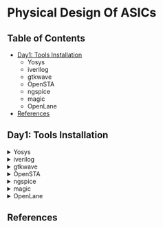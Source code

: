 # Physical Design Of ASICs #
## Table of Contents ##
* [Day1: Tools Installation](#-day1:-tools-installation  "Goto Day1: Tools Installation ")
     * Yosys
     * iverilog
     * gtkwave
     * OpenSTA
     * ngspice
     * magic
     * OpenLane
* [References](#References)
  
## Day1: Tools Installation ##
<details>
    <summary>
     Yosys     
    </summary>

#### Steps to install Yosys ####

```
$ git clone https://github.com/YosysHQ/yosys.git  
$ cd yosys-master   
$ sudo apt install make (If make is not installed please install it)   
$ sudo apt-get install build-essential clang bison flex \
    libreadline-dev gawk tcl-dev libffi-dev git \
    graphviz xdot pkg-config python3 libboost-system-dev \
    libboost-python-dev libboost-filesystem-dev zlib1g-dev
$ make config-gcc  
$ make   
$ sudo make install
```
![Screenshot from 2023-07-31 09-49-23](https://github.com/V-Pranathi/iiitb-asic/assets/140998763/59e01e06-8888-4941-b74e-a5bfce71934e)
</details>
<details>
    <summary>
    iverilog 
    </summary>

#### Steps to install iverilog ####
```
sudo apt-get install iverilog
```
![Screenshot from 2023-07-31 09-50-01](https://github.com/V-Pranathi/iiitb-asic/assets/140998763/968ce75b-ab04-4fd6-950e-f855497277a9)
</details>
<details>
<summary>
    gtkwave
</summary>

#### Steps to install gtkwave ####

```
sudo apt-get install gtkwave
```
![Screenshot from 2023-07-31 09-54-34](https://github.com/V-Pranathi/iiitb-asic/assets/140998763/a87a7a8c-f501-4b35-be79-7526b6daf53f)
![Screenshot from 2023-07-31 09-54-01](https://github.com/V-Pranathi/iiitb-asic/assets/140998763/89be5ae7-f754-4e20-8623-c5e5a810f271)
</details>
<details>
   <summary>
       OpenSTA
   </summary> 
    
#### Steps to install OpenSTA  ####
    
    # Dependencies for OpenSTA
    sudo apt-get install cmake clang gcc tcl swig bison flex 
    
    # Commands to Install OpenSTA 
    git clone https://github.com/The-OpenROAD-Project/OpenSTA.git
    cd OpenSTA
    mkdir build
    cd build
    cmake ..
    make
    sudo make install  
![Screenshot from 2023-08-06 11-54-21](https://github.com/V-Pranathi/iiitb-asic/assets/140998763/d2b030d7-c192-4d94-a82d-9b30872c91d7)

</details>
<details>
    <summary>
        ngspice
    </summary>

#### Steps to install ngspice ####
After downloading the tarball from https://sourceforge.net/projects/ngspice/files/ to a local directory, unpack it using:  

    # ngspice installation:
    tar -zxvf ngspice-40.tar.gz
    cd ngspice-40
    mkdir release
    cd release
    ../configure  --with-x --with-readline=yes --disable-debug
    make
    sudo make install  
![Screenshot from 2023-08-06 12-17-12](https://github.com/V-Pranathi/iiitb-asic/assets/140998763/5f3dca7a-eca9-49fb-b347-e4e81123e227)

</details>
<details>
    <summary>
        magic
    </summary>
    
#### Steps to install magic ####

    $   sudo apt-get install m4
    $   sudo apt-get install tcsh
    $   sudo apt-get install csh
    $   sudo apt-get install libx11-dev
    $   sudo apt-get install tcl-dev tk-dev
    $   sudo apt-get install libcairo2-dev
    $   sudo apt-get install mesa-common-dev libglu1-mesa-dev
    $   sudo apt-get install libncurses-dev
    git clone https://github.com/RTimothyEdwards/magic
    cd magic
    ./configure
    make
    sudo make install
![Screenshot from 2023-08-06 12-27-39](https://github.com/V-Pranathi/iiitb-asic/assets/140998763/c88600ba-1dc0-4347-a2b1-48e3d673a6a5)
</details>
<details>
    <summary>
        OpenLane
    </summary>
   
#### Steps to install OpenLane ####

    sudo apt-get update
    sudo apt-get upgrade
    sudo apt install -y build-essential python3 python3-venv python3-pip make git
    sudo apt install apt-transport-https ca-certificates curl software-properties-common
    curl -fsSL https://download.docker.com/linux/ubuntu/gpg | sudo gpg --dearmor -o /usr/share/keyrings/docker-archive-keyring.gpg

    echo "deb [arch=amd64 signed-by=/usr/share/keyrings/docker-archive-keyring.gpg] https://download.docker.com/linux/ubuntu $(lsb_release -cs) stable" | sudo tee     /etc/apt/sources.list.d/docker.list > /dev/null

    sudo apt update
    sudo apt install docker-ce docker-ce-cli containerd.io
    sudo docker run hello-world

    sudo groupadd docker
    sudo usermod -aG docker $USER
    sudo reboot 


    # After reboot
    sudo docker run hello-world
![Screenshot from 2023-08-06 12-54-13](https://github.com/V-Pranathi/iiitb-asic/assets/140998763/0f1dd611-1b0c-4f9e-8920-3eba8a9ca58e)

#### Check Dependencies ####

    git --version
    docker --version
    python3 --version
    python3 -m pip --version
    make --version
    python3 -m venv -h
![Screenshot from 2023-08-06 12-57-47](https://github.com/V-Pranathi/iiitb-asic/assets/140998763/35b24fcc-68b2-41e7-ad90-123d8e0e89af)
![Screenshot from 2023-08-06 12-58-17](https://github.com/V-Pranathi/iiitb-asic/assets/140998763/f9dce05e-884e-48b0-81ad-0acaca831b3a)

#### Steps to Install PDKs and tools ####  

    cd $HOME
    git clone https://github.com/The-OpenROAD-Project/OpenLane
    cd OpenLane
    make
    make test
</details>

## References ##
